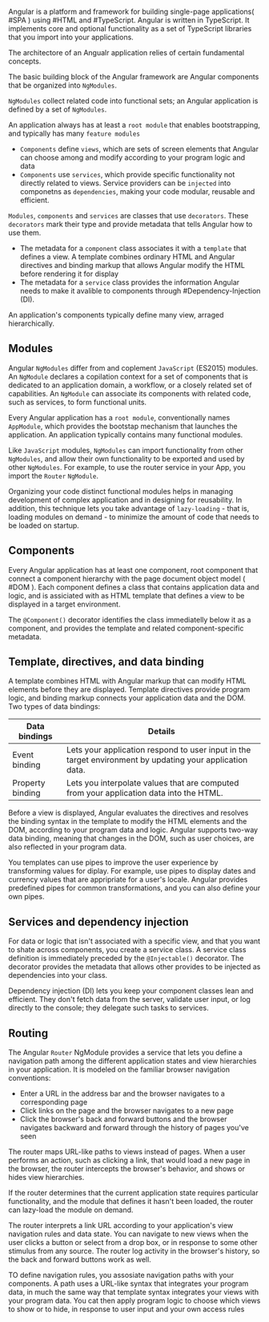 Angular is a platform and framework for building  single-page applications( #SPA ) using #HTML and #TypeScript. Angular is written in TypeScript. It implements core and optional functionality as a set of TypeScript libraries that you import into your applications.

The architectore of an Angualr application relies of certain fundamental concepts. 

The basic building block of the Angular framework are Angular components that be organized into  `NgModules`.

`NgModules` collect related code into functional sets; an Angular application is defined by a set of `NgModules`.

An application always has at least a `root module` that enables bootstrapping, and typically has many `feature modules`

- `Components` define `views`, which are sets of screen elements that Angular can choose among and modify according to your program logic and data
- `Components` use `services`, which provide specific functionality not directly related to views. Service providers can be `injected` into componetns as `dependencies`, making your code modular, reusable and efficient.

`Modules`, `components` and `services` are classes that use `decorators`. These `decorators` mark their type and provide metadata that tells Angular how to use them.

- The metadata for a `component` class associates it with a `template` that defines a view. A template combines ordinary HTML and Angular directives and binding markup that allows Angular modify the HTML before rendering it for display
- The metadata for a `service` class provides the information Angular needs to make it avalible to components through #Dependency-Injection (DI).

An application's components typically define many view, arraged hierarchically.

## Modules

Angular `NgModules` differ from and coplement `JavaScript` (ES2015) modules. An `NgModule` declares a copilation context for a set of components that is dedicated to an application domain, a workflow, or a closely related set of capabilities. An `NgModule` can associate its components with related code, such as services, to form functional units.

Every Angular application has a `root module`, conventionally names `AppModule`, which provides the bootstap mechanism that launches the application. An application typically contains many functional modules.

Like `JavaScript` modules, `NgModules` can import functionality from other `NgModules`, and allow their own functionality to be exported and used by other `NgModules`. For example, to use the router service in your App, you import the `Router` `NgModule`.

Organizing your code distinct functional modules helps in managing development of complex application and in designing for reusability. In addition, this technique lets you  take advantage of `lazy-loading` - that is, loading modules on demand - to minimize the amount of code that needs to be loaded on startup.

## Components

Every Angular application has at least one component, root component that connect a component hierarchy with the page document object model ( #DOM ). Each component defines a class that contains application data and logic, and is assiciated with as HTML template that defines a view to be displayed in a target environment.

The `@Component()` decorator identifies the class immediatelly below it as a component, and provides the template and related component-specific metadata.

## Template, directives, and data binding

A template combines HTML with Angular markup that can modify HTML elements before they are displayed. Template directives provide program logic, and binding markup connects your application data and the DOM. 
Two types of data bindings:

|Data bindings | Details| 
|------------ | ------------| 
| Event binding | Lets your application respond to user input in the target environment by updating your application data. |
| Property binding | Lets you interpolate values that are computed from your application data into the HTML. |

Before a view is displayed, Angular evaluates the directives and resolves the binding syntax in the template to modify the HTML elements and the DOM, according to your program data and logic. Angular supports two-way data binding, meaning that changes in the DOM, such as user choices, are also reflected in your program data.

You templates can use pipes to improve the user experience by transforming values for diplay. For example, use pipes to display dates and currency values that are appripriate for a user's locale. Angular provides predefined pipes for common transformations, and you can also define your own pipes.

## Services and dependency injection

For data or logic that isn't associated with a specific view, and that you want to shate across components, you create a service class. A service class definition is immediately  preceded by the `@Injectable()` decorator. The decorator provides the metadata that allows other provides to be injected as dependencies into your class.

Dependency injection (DI) lets you keep your component classes lean and efficient. They don't fetch data from the server, validate user input, or log directly to the console; they delegate such tasks to services.

## Routing

The Angular `Router` NgModule provides a service that lets you define a navigation path among the different application states and view hierarchies in your application. It is modeled on the familiar browser navigation conventions:

- Enter a URL in the address bar and the browser navigates to a corresponding page
- Click links on the page and the browser navigates to a new page
- Click the browser's back and forward buttons and the browser navigates backward and forward through the history of pages you've seen

The router maps URL-like paths to views instead of pages. When a user performs an action, such as clicking a link, that would load a new page in the browser, the router intercepts the browser's behavior, and shows or hides view hierarchies.

If the router determines that the current application state requires particular functionality, and the module that defines it hasn't been loaded, the router can lazy-load the module on demand.

The router interprets a link URL according to your application's view navigation rules and data state. You can navigate to new views when the user clicks a button or select from a drop box, or in response to some other stimulus from any source. The router log activity in the browser's history, so the back and forward buttons work as well.

TO define navigation rules, you assosiate navigation paths with your components. A path uses a URL-like syntax that integrates your program data, in much the same way that template syntax integrates your views with your program data. You cat then apply program logic to choose which views to show or to hide, in response to user input and your own access rules
